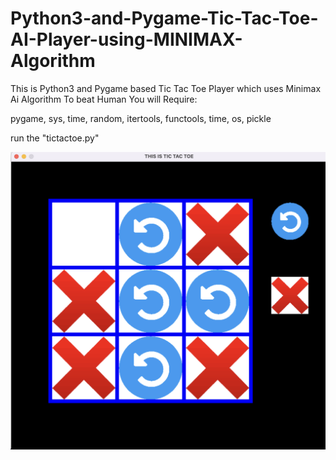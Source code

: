# Python3-and-Pygame-Tic-Tac-Toe-AI-Player-using-MINIMAX-Algorithm
This is Python3 and Pygame based Tic Tac Toe Player which uses Minimax Ai Algorithm To beat Human
You will Require:

pygame, sys, time, random, itertools, functools, time, os, pickle

run the "tictactoe.py"


<img src="Screenshot 2024-05-19 at 8.10.16 PM.png"/>
